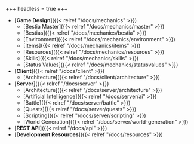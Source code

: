 +++
headless = true
+++

- [**Game Design**]({{< relref "/docs/mechanics" >}})
  - [Bestia Master]({{< relref "/docs/mechanics/master" >}})
  - [Bestias]({{< relref "/docs/mechanics/bestia" >}})
  - [Environment]({{< relref "/docs/mechanics/environment" >}})
  - [Items]({{< relref "/docs/mechanics/items" >}})
  - [Resources]({{< relref "/docs/mechanics/resources" >}})
  - [Skills]({{< relref "/docs/mechanics/skills" >}})
  - [Status Values]({{< relref "/docs/mechanics/statusvalues" >}})
- [**Client**]({{< relref "/docs/client" >}})
  - [Architecture]({{< relref "/docs/client/architecture" >}})
- [**Server**]({{< relref "/docs/server" >}})
  - [Architecture]({{< relref "/docs/server/architecture" >}})
  - [Artificial Intelligence]({{< relref "/docs/server/ai" >}})
  - [Battle]({{< relref "/docs/server/battle" >}})
  - [Quests]({{< relref "/docs/server/quests" >}})
  - [Scripting]({{< relref "/docs/server/scripting" >}})
  - [World Generation]({{< relref "/docs/server/world-generation" >}})
- [**REST API**]({{< relref "/docs/api" >}})
- [**Development Resources**]({{< relref "/docs/resources" >}})
